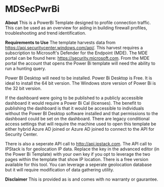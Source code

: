 # MDSecPwrBi
**About**
This is a PowerBi Template designed to profile connection traffic. This can be used as an overview for aiding in building firewall profiles, troubleshooting and trend identification. 

**Requirements to Use**
The template harvests data from https://api.securitycenter.windows.com/api/. This harvest requires a subscription to Microsoft's Defender for the Endpoint (MDE). The MDE portal can be found here: https://security.microsoft.com. From the MDE portal the account that opens the Power Bi template will need the ability to run a hunting query. 

Power BI Desktop will need to be installed. Power Bi Desktop is Free. It is ideal to install the 64 bit version. The Windows store version of Power Bi is the 32 bit version. 

If the dashboard were going to be published to a publicly accessible dashboard it would require a Power Bi Cal (licenses). The benefit to publishing the dashboard is that it would be accessible to individuals without the Power BI Desktop software installed and that permissions to the dashboard could be set on the dashboard. 
There are legacy conditional access settings that will require the machine used to open this template be either hybrid Azure AD joined or Azure AD joined to connect to the API for Security Center.

There is also a seperate API call to http://api.ipstack.com. The API call to IPStack is for geolocation IP data.  Replace the key in the advanced editor (in the Power Bi Template) with your own key if you opt to leverage the two pages within the template that show IP location. There is a free version available for this tool. You can leverage a seperate geolocation database but it will require modification of data gathering utility.

**Disclaimer**
This is provided as is and comes with no warranty or gaurantee. 
